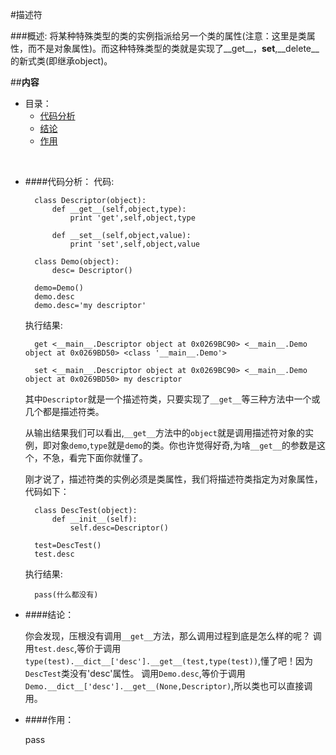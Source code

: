 #描述符

###概述:
将某种特殊类型的类的实例指派给另一个类的属性(注意：这里是类属性，而不是对象属性)。而这种特殊类型的类就是实现了__get__，__set__,__delete__的新式类(即继承object)。

##**内容**

* 目录：
    * [代码分析](#user-content-代码分析)
    * [结论](#user-content-结论)
    * [作用](#user-content-作用)

<br>


* ####代码分析：
	代码:
	
    	class Descriptor(object):
		    def __get__(self,object,type):
		        print 'get',self,object,type

		    def __set__(self,object,value):
		        print 'set',self,object,value

		class Demo(object):
			desc= Descriptor()

		demo=Demo()
		demo.desc
		demo.desc='my descriptor'

	执行结果:
		
		get <__main__.Descriptor object at 0x0269BC90> <__main__.Demo object at 0x0269BD50> <class '__main__.Demo'>  
 		
 		set <__main__.Descriptor object at 0x0269BC90> <__main__.Demo object at 0x0269BD50> my descriptor

 	其中`Descriptor`就是一个描述符类，只要实现了`__get__`等三种方法中一个或几个都是描述符类。

 	从输出结果我们可以看出,`__get__`方法中的`object`就是调用描述符对象的实例，即对象`demo`,`type`就是`demo`的类。你也许觉得好奇,为啥`__get__`的参数是这个，不急，看完下面你就懂了。

 	刚才说了，描述符类的实例必须是类属性，我们将描述符类指定为对象属性，代码如下：


 		class DescTest(object):
		    def __init__(self):
		        self.desc=Descriptor()

		test=DescTest()
		test.desc

	执行结果:

		pass(什么都没有)


* ####结论：

    你会发现，压根没有调用`__get__`方法，那么调用过程到底是怎么样的呢？
    调用`test.desc`,等价于调用`type(test).__dict__['desc'].__get__(test,type(test))`,懂了吧！因为`DescTest`类没有'desc'属性。
	调用`Demo.desc`,等价于调用`Demo.__dict__['desc'].__get__(None,Descriptor)`,所以类也可以直接调用。

* ####作用：
	
	pass